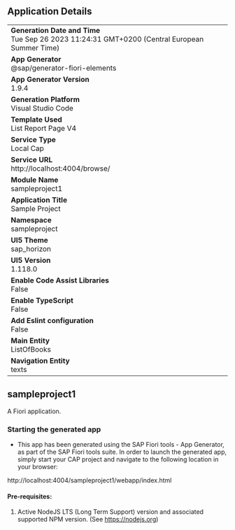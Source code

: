## Application Details
|               |
| ------------- |
|**Generation Date and Time**<br>Tue Sep 26 2023 11:24:31 GMT+0200 (Central European Summer Time)|
|**App Generator**<br>@sap/generator-fiori-elements|
|**App Generator Version**<br>1.9.4|
|**Generation Platform**<br>Visual Studio Code|
|**Template Used**<br>List Report Page V4|
|**Service Type**<br>Local Cap|
|**Service URL**<br>http://localhost:4004/browse/
|**Module Name**<br>sampleproject1|
|**Application Title**<br>Sample Project|
|**Namespace**<br>sampleproject|
|**UI5 Theme**<br>sap_horizon|
|**UI5 Version**<br>1.118.0|
|**Enable Code Assist Libraries**<br>False|
|**Enable TypeScript**<br>False|
|**Add Eslint configuration**<br>False|
|**Main Entity**<br>ListOfBooks|
|**Navigation Entity**<br>texts|

## sampleproject1

A Fiori application.

### Starting the generated app

-   This app has been generated using the SAP Fiori tools - App Generator, as part of the SAP Fiori tools suite.  In order to launch the generated app, simply start your CAP project and navigate to the following location in your browser:

http://localhost:4004/sampleproject1/webapp/index.html

#### Pre-requisites:

1. Active NodeJS LTS (Long Term Support) version and associated supported NPM version.  (See https://nodejs.org)


